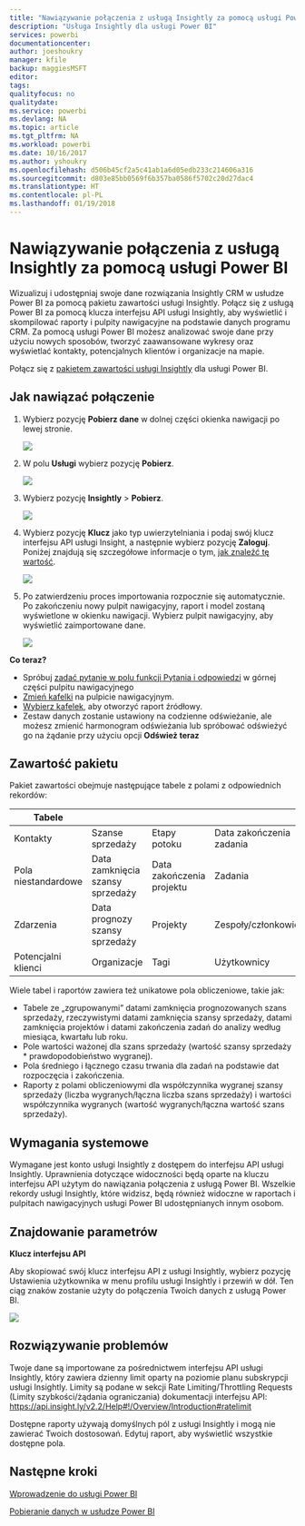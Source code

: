 ```yaml
---
title: "Nawiązywanie połączenia z usługą Insightly za pomocą usługi Power BI"
description: "Usługa Insightly dla usługi Power BI"
services: powerbi
documentationcenter: 
author: joeshoukry
manager: kfile
backup: maggiesMSFT
editor: 
tags: 
qualityfocus: no
qualitydate: 
ms.service: powerbi
ms.devlang: NA
ms.topic: article
ms.tgt_pltfrm: NA
ms.workload: powerbi
ms.date: 10/16/2017
ms.author: yshoukry
ms.openlocfilehash: d506b45cf2a5c41ab1a6d05edb233c214606a316
ms.sourcegitcommit: d803e85bb0569f6b357ba0586f5702c20d27dac4
ms.translationtype: HT
ms.contentlocale: pl-PL
ms.lasthandoff: 01/19/2018
---
```

# <a name="connect-to-insightly-with-power-bi"></a>Nawiązywanie połączenia z usługą Insightly za pomocą usługi Power BI
Wizualizuj i udostępniaj swoje dane rozwiązania Insightly CRM w usłudze Power BI za pomocą pakietu zawartości usługi Insightly. Połącz się z usługą Power BI za pomocą klucza interfejsu API usługi Insightly, aby wyświetlić i skompilować raporty i pulpity nawigacyjne na podstawie danych programu CRM. Za pomocą usługi Power BI możesz analizować swoje dane przy użyciu nowych sposobów, tworzyć zaawansowane wykresy oraz wyświetlać kontakty, potencjalnych klientów i organizacje na mapie.

Połącz się z [pakietem zawartości usługi Insightly](https://app.powerbi.com/getdata/services/insightly) dla usługi Power BI.

## <a name="how-to-connect"></a>Jak nawiązać połączenie
1. Wybierz pozycję **Pobierz dane** w dolnej części okienka nawigacji po lewej stronie.
   
   ![](media/service-connect-to-insightly/getdata.png)
2. W polu **Usługi** wybierz pozycję **Pobierz**.
   
   ![](media/service-connect-to-insightly/services.png)
3. Wybierz pozycję **Insightly** \> **Pobierz**.
   
   ![](media/service-connect-to-insightly/insightly.png)
4. Wybierz pozycję **Klucz** jako typ uwierzytelniania i podaj swój klucz interfejsu API usługi Insight, a następnie wybierz pozycję **Zaloguj**. Poniżej znajdują się szczegółowe informacje o tym, [jak znaleźć tę wartość](#FindingParams).
   
   ![](media/service-connect-to-insightly/creds.png)
5. Po zatwierdzeniu proces importowania rozpocznie się automatycznie. Po zakończeniu nowy pulpit nawigacyjny, raport i model zostaną wyświetlone w okienku nawigacji. Wybierz pulpit nawigacyjny, aby wyświetlić zaimportowane dane.
   
     ![](media/service-connect-to-insightly/dashboard.png)

**Co teraz?**

* Spróbuj [zadać pytanie w polu funkcji Pytania i odpowiedzi](power-bi-q-and-a.md) w górnej części pulpitu nawigacyjnego
* [Zmień kafelki](service-dashboard-edit-tile.md) na pulpicie nawigacyjnym.
* [Wybierz kafelek](service-dashboard-tiles.md), aby otworzyć raport źródłowy.
* Zestaw danych zostanie ustawiony na codzienne odświeżanie, ale możesz zmienić harmonogram odświeżania lub spróbować odświeżyć go na żądanie przy użyciu opcji **Odśwież teraz**

## <a name="whats-included"></a>Zawartość pakietu
Pakiet zawartości obejmuje następujące tabele z polami z odpowiednich rekordów:

| Tabele |  |  |  |
| --- | --- | --- | --- |
| Kontakty |Szanse sprzedaży |Etapy potoku |Data zakończenia zadania |
| Pola niestandardowe |Data zamknięcia szansy sprzedaży |Data zakończenia projektu |Zadania |
| Zdarzenia |Data prognozy szansy sprzedaży |Projekty |Zespoły/członkowie |
| Potencjalni klienci |Organizacje |Tagi |Użytkownicy |

Wiele tabel i raportów zawiera też unikatowe pola obliczeniowe, takie jak:  

* Tabele ze „zgrupowanymi” datami zamknięcia prognozowanych szans sprzedaży, rzeczywistymi datami zamknięcia szansy sprzedaży, datami zamknięcia projektów i datami zakończenia zadań do analizy według miesiąca, kwartału lub roku.  
* Pole wartości ważonej dla szans sprzedaży (wartość szansy sprzedaży * prawdopodobieństwo wygranej).  
* Pola średniego i łącznego czasu trwania dla zadań na podstawie dat rozpoczęcia i zakończenia.  
* Raporty z polami obliczeniowymi dla współczynnika wygranej szansy sprzedaży (liczba wygranych/łączna liczba szans sprzedaży) i wartości współczynnika wygranych (wartość wygranych/łączna wartość szans sprzedaży).  

## <a name="system-requirements"></a>Wymagania systemowe
Wymagane jest konto usługi Insightly z dostępem do interfejsu API usługi Insightly. Uprawnienia dotyczące widoczności będą oparte na kluczu interfejsu API użytym do nawiązania połączenia z usługą Power BI. Wszelkie rekordy usługi Insightly, które widzisz, będą również widoczne w raportach i pulpitach nawigacyjnych usługi Power BI udostępnianych innym osobom.

<a name="FindingParams"></a>

## <a name="finding-parameters"></a>Znajdowanie parametrów
**Klucz interfejsu API**

Aby skopiować swój klucz interfejsu API z usługi Insightly, wybierz pozycję Ustawienia użytkownika w menu profilu usługi Insightly i przewiń w dół. Ten ciąg znaków zostanie użyty do połączenia Twoich danych z usługą Power BI.

![](media/service-connect-to-insightly/findapi.png)

## <a name="troubleshooting"></a>Rozwiązywanie problemów
Twoje dane są importowane za pośrednictwem interfejsu API usługi Insightly, który zawiera dzienny limit oparty na poziomie planu subskrypcji usługi Insightly. Limity są podane w sekcji Rate Limiting/Throttling Requests (Limity szybkości/żądania ograniczania) dokumentacji interfejsu API: https://api.insight.ly/v2.2/Help#!/Overview/Introduction#ratelimit

Dostępne raporty używają domyślnych pól z usługi Insightly i mogą nie zawierać Twoich dostosowań. Edytuj raport, aby wyświetlić wszystkie dostępne pola.

## <a name="next-steps"></a>Następne kroki
[Wprowadzenie do usługi Power BI](service-get-started.md)

[Pobieranie danych w usłudze Power BI](service-get-data.md)

